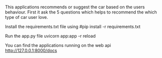 This applications recommends or suggest the car based on the users behaviour. 
First it ask the 5 questions which helps to recommend the which type of car user love.


Install the requirements.txt file using
#pip install -r requirements.txt 

Run the app.py file 
uvicorn app:app -r reload

You can find the applications running on the web api
http://127.0.0.1:8000/docs
